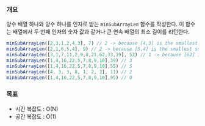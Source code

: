 ### 개요
양수 배열 하나와 양수 하나를 인자로 받는 `minSubArrayLen` 함수를 작성한다. 이 함수는 배열에서 두 번째 인자의 숫자 값과 같거나 큰 연속 배열의 최소 길이를 리턴한다.

```js
minSubArrayLen([2,3,1,2,4,3], 7) // 2 -> because [4,3] is the smallest subarray
minSubArrayLen([2,1,6,5,4], 9) // 2 -> because [5,4] is the smallest subarray
minSubArrayLen([3,1,7,11,2,9,8,21,62,33,19], 52) // 1 -> because [62] is greater than 52
minSubArrayLen([1,4,16,22,5,7,8,9,10],39) // 3
minSubArrayLen([1,4,16,22,5,7,8,9,10],55) // 5
minSubArrayLen([4, 3, 3, 8, 1, 2, 3], 11) // 2
minSubArrayLen([1,4,16,22,5,7,8,9,10],95) // 0
```

### 목표
- 시간 복잡도 : O(N)
- 공간 복잡도 : O(1)
